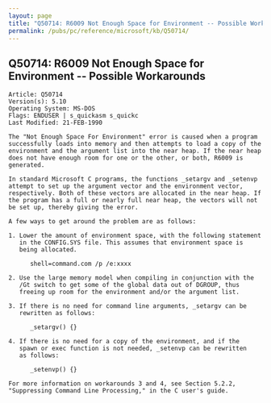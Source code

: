 ```yaml
---
layout: page
title: "Q50714: R6009 Not Enough Space for Environment -- Possible Workarounds"
permalink: /pubs/pc/reference/microsoft/kb/Q50714/
---
```


## Q50714: R6009 Not Enough Space for Environment -- Possible Workarounds

	Article: Q50714
	Version(s): 5.10
	Operating System: MS-DOS
	Flags: ENDUSER | s_quickasm s_quickc
	Last Modified: 21-FEB-1990
	
	The "Not Enough Space For Environment" error is caused when a program
	successfully loads into memory and then attempts to load a copy of the
	environment and the argument list into the near heap. If the near heap
	does not have enough room for one or the other, or both, R6009 is
	generated.
	
	In standard Microsoft C programs, the functions _setargv and _setenvp
	attempt to set up the argument vector and the environment vector,
	respectively. Both of these vectors are allocated in the near heap. If
	the program has a full or nearly full near heap, the vectors will not
	be set up, thereby giving the error.
	
	A few ways to get around the problem are as follows:
	
	1. Lower the amount of environment space, with the following statement
	   in the CONFIG.SYS file. This assumes that environment space is
	   being allocated.
	
	      shell=command.com /p /e:xxxx
	
	2. Use the large memory model when compiling in conjunction with the
	   /Gt switch to get some of the global data out of DGROUP, thus
	   freeing up room for the environment and/or the argument list.
	
	3. If there is no need for command line arguments, _setargv can be
	   rewritten as follows:
	
	      _setargv() {}
	
	4. If there is no need for a copy of the environment, and if the
	   spawn or exec function is not needed, _setenvp can be rewritten
	   as follows:
	
	      _setenvp() {}
	
	For more information on workarounds 3 and 4, see Section 5.2.2,
	"Suppressing Command Line Processing," in the C user's guide.
